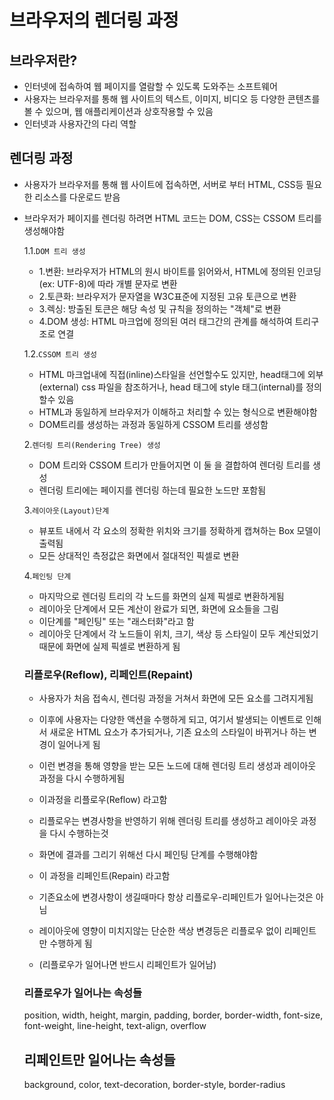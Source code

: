 # 브라우저의 렌더링 과정

## 브라우저란?

-   인터넷에 접속하여 웹 페이지를 열람할 수 있도록 도와주는 소프트웨어
-   사용자는 브라우저를 통해 웹 사이트의 텍스트, 이미지, 비디오 등 다양한 콘텐츠를 볼 수 있으며, 웹 애플리케이션과 상호작용할 수 있음
-   인터넷과 사용자간의 다리 역할

## 렌더링 과정

-   사용자가 브라우저를 통해 웹 사이트에 접속하면, 서버로 부터 HTML, CSS등 필요한 리소스를 다운로드 받음
-   브라우저가 페이지를 렌더링 하려면 HTML 코드는 DOM, CSS는 CSSOM 트리를 생성해야함

    1.1.`DOM 트리 생성`

    -   1.변환: 브라우저가 HTML의 원시 바이트를 읽어와서, HTML에 정의된 인코딩(ex: UTF-8)에 따라 개별 문자로 변환
    -   2.토큰화: 브라우저가 문자열을 W3C표준에 지정된 고유 토큰으로 변환
    -   3.렉싱: 방출된 토큰은 해당 속성 및 규칙을 정의하는 "객체"로 변환
    -   4.DOM 생성: HTML 마크업에 정의된 여러 태그간의 관계를 해석하여 트리구조로 연결

    1.2.`CSSOM 트리 생성`

    -   HTML 마크업내에 직접(inline)스타일을 선언할수도 있지만, head태그에 외부(external) css 파일을 참조하거나, head 태그에 style 태그(internal)를 정의 할수 있음
    -   HTML과 동일하게 브라우저가 이해하고 처리할 수 있는 형식으로 변환해야함
    -   DOM트리를 생성하는 과정과 동일하게 CSSOM 트리를 생성함

    2.`렌더링 트리(Rendering Tree) 생성`

    -   DOM 트리와 CSSOM 트리가 만들어지면 이 둘 을 결합하여 렌더링 트리를 생성
    -   렌더링 트리에는 페이지를 렌더링 하는데 필요한 노드만 포함됨

    3.`레이아웃(Layout)단계`

    -   뷰포트 내에서 각 요소의 정확한 위치와 크기를 정확하게 캡쳐하는 Box 모델이 출력됨
    -   모든 상대적인 측정값은 화면에서 절대적인 픽셀로 변환

    4.`페인팅 단계`

    -   마지막으로 렌더링 트리의 각 노드를 화면의 실제 픽셀로 변환하게됨
    -   레이아웃 단계에서 모든 계산이 완료가 되면, 화면에 요소들을 그림
    -   이단계를 "페인팅" 또는 "래스터화"라고 함
    -   레이아웃 단계에서 각 노드들이 위치, 크기, 색상 등 스타일이 모두 계산되었기 때문에 화면에 실제 픽셀로 변환하게 됨

    ### 리플로우(Reflow), 리페인트(Repaint)

    -   사용자가 처음 접속시, 렌더링 과정을 거쳐서 화면에 모든 요소를 그려지게됨
    -   이후에 사용자는 다양한 액션을 수행하게 되고, 여기서 발생되는 이벤트로 인해서 새로운 HTML 요소가 추가되거나, 기존 요소의 스타일이 바뀌거나 하는 변경이 일어나게 됨
    -   이런 변경을 통해 영향을 받는 모든 노드에 대해 렌더링 트리 생성과 레이아웃 과정을 다시 수행하게됨
    -   이과정을 리플로우(Reflow) 라고함

    -   리플로우는 변경사항을 반영하기 위해 렌더링 트리를 생성하고 레이아웃 과정을 다시 수행하는것
    -   화면에 결과를 그리기 위해선 다시 페인팅 단계를 수행해야함
    -   이 과정을 리페인트(Repain) 라고함

    -   기존요소에 변경사항이 생길때마다 항상 리플로우-리페인트가 일어나는것은 아님
    -   레이아웃에 영향이 미치지않는 단순한 색상 변경등은 리플로우 없이 리페인트만 수행하게 됨
    -   (리플로우가 일어나면 반드시 리페인트가 일어남)

    ### 리플로우가 일어나는 속성들

    position, width, height, margin, padding, border, border-width, font-size, font-weight, line-height, text-align, overflow

    ## 리페인트만 일어나는 속성들

    background, color, text-decoration, border-style, border-radius
